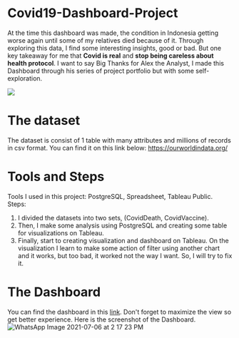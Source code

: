 # Covid19-Dashboard-Project
At the time this dashboard was made, the condition in Indonesia getting worse again until some of my relatives died because of it. Through exploring this data, I find some interesting insights, good or bad. But one key takeaway for me that **Covid is real** and **stop being careless about health protocol**. I want to say Big Thanks for Alex the Analyst, I made this Dashboard through his series of project portfolio but with some self-exploration.

<img src="https://lanskap.unitri.ac.id/wp-content/uploads/2020/03/CoronaVirusHeader-Final-3.jpg">

# The dataset
The dataset is consist of 1 table with many attributes and millions of records in csv format. You can find it on this link below:
https://ourworldindata.org/

# Tools and Steps
Tools I used in this project: PostgreSQL, Spreadsheet, Tableau Public.
Steps:
1. I divided the datasets into two sets, (CovidDeath, CovidVaccine).
2. Then, I make some analysis using PostgreSQL and creating some table for visualizations on Tableau.
3. Finally, start to creating visualization and dashboard on Tableau.
On the visualization I learn to make some action of filter using another chart and it works, but too bad, it worked not the way I want. So, I will try to fix it.

# The Dashboard
You can find the dashboard in this <a href="https://public.tableau.com/views/ProjectCovidDashboard/Dashboard1?:language=en-GB&:display_count=n&:origin=viz_share_link">link</a>.
Don't forget to maximize the view so get better experience. Here is the screenshot of the Dashboard.
![WhatsApp Image 2021-07-06 at 2 17 23 PM](https://user-images.githubusercontent.com/64680057/124559033-71f6e080-de65-11eb-9142-9300ccc16f04.jpeg)


